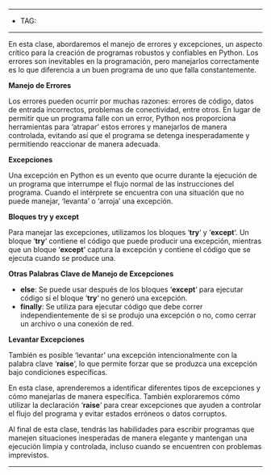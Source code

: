 
----
- TAG:
-----
En esta clase, abordaremos el manejo de errores y excepciones, un aspecto crítico para la creación de programas robustos y confiables en Python. Los errores son inevitables en la programación, pero manejarlos correctamente es lo que diferencia a un buen programa de uno que falla constantemente.

**Manejo de Errores**

Los errores pueden ocurrir por muchas razones: errores de código, datos de entrada incorrectos, problemas de conectividad, entre otros. En lugar de permitir que un programa falle con un error, Python nos proporciona herramientas para ‘atrapar’ estos errores y manejarlos de manera controlada, evitando así que el programa se detenga inesperadamente y permitiendo reaccionar de manera adecuada.

**Excepciones**

Una excepción en Python es un evento que ocurre durante la ejecución de un programa que interrumpe el flujo normal de las instrucciones del programa. Cuando el intérprete se encuentra con una situación que no puede manejar, ‘levanta’ o ‘arroja’ una excepción.

**Bloques try y except**

Para manejar las excepciones, utilizamos los bloques ‘**try**‘ y ‘**except**‘. Un bloque ‘**try**‘ contiene el código que puede producir una excepción, mientras que un bloque ‘**except**‘ captura la excepción y contiene el código que se ejecuta cuando se produce una.

**Otras Palabras Clave de Manejo de Excepciones**

- **else**: Se puede usar después de los bloques ‘**except**‘ para ejecutar código si el bloque ‘**try**‘ no generó una excepción.
- **finally**: Se utiliza para ejecutar código que debe correr independientemente de si se produjo una excepción o no, como cerrar un archivo o una conexión de red.

**Levantar Excepciones**

También es posible ‘levantar’ una excepción intencionalmente con la palabra clave ‘**raise**‘, lo que permite forzar que se produzca una excepción bajo condiciones específicas.

En esta clase, aprenderemos a identificar diferentes tipos de excepciones y cómo manejarlas de manera específica. También exploraremos cómo utilizar la declaración ‘**raise**‘ para crear excepciones que ayuden a controlar el flujo del programa y evitar estados erróneos o datos corruptos.

Al final de esta clase, tendrás las habilidades para escribir programas que manejen situaciones inesperadas de manera elegante y mantengan una ejecución limpia y controlada, incluso cuando se encuentren con problemas imprevistos.

----
